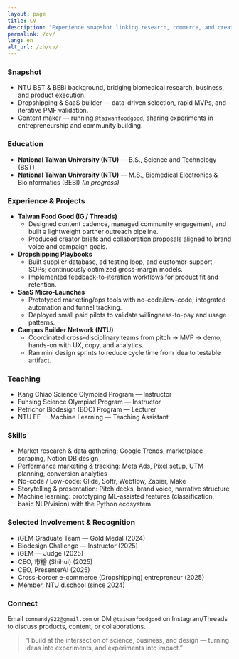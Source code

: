 ```yaml
---
layout: page
title: CV
description: "Experience snapshot linking research, commerce, and creative work."
permalink: /cv/
lang: en
alt_url: /zh/cv/
---
```


### Snapshot
- NTU BST & BEBI background, bridging biomedical research, business, and product execution.
- Dropshipping & SaaS builder — data-driven selection, rapid MVPs, and iterative PMF validation.
- Content maker — running `@taiwanfoodgood`, sharing experiments in entrepreneurship and community building.

### Education
- **National Taiwan University (NTU)** — B.S., Science and Technology (BST)
- **National Taiwan University (NTU)** — M.S., Biomedical Electronics & Bioinformatics (BEBI) *(in progress)*

### Experience & Projects
- **Taiwan Food Good (IG / Threads)**
  - Designed content cadence, managed community engagement, and built a lightweight partner outreach pipeline.
  - Produced creator briefs and collaboration proposals aligned to brand voice and campaign goals.
- **Dropshipping Playbooks**
  - Built supplier database, ad testing loop, and customer-support SOPs; continuously optimized gross-margin models.
  - Implemented feedback-to-iteration workflows for product fit and retention.
- **SaaS Micro-Launches**
  - Prototyped marketing/ops tools with no-code/low-code; integrated automation and funnel tracking.
  - Deployed small paid pilots to validate willingness-to-pay and usage patterns.
- **Campus Builder Network (NTU)**
  - Coordinated cross-disciplinary teams from pitch → MVP → demo; hands-on with UX, copy, and analytics.
  - Ran mini design sprints to reduce cycle time from idea to testable artifact.

### Teaching
- Kang Chiao Science Olympiad Program — Instructor
- Fuhsing Science Olympiad Program — Instructor
- Petrichor Biodesign (BDC) Program — Lecturer
- NTU EE — Machine Learning — Teaching Assistant

### Skills
- Market research & data gathering: Google Trends, marketplace scraping, Notion DB design
- Performance marketing & tracking: Meta Ads, Pixel setup, UTM planning, conversion analytics
- No-code / Low-code: Glide, Softr, Webflow, Zapier, Make
- Storytelling & presentation: Pitch decks, brand voice, narrative structure
- Machine learning: prototyping ML-assisted features (classification, basic NLP/vision) with the Python ecosystem

### Selected Involvement & Recognition
- iGEM Graduate Team — Gold Medal (2024)
- Biodesign Challenge — Instructor (2025)
- iGEM — Judge (2025)
- CEO, 市檜 (Shihui) (2025)
- CEO, PresenterAI (2025)
- Cross-border e-commerce (Dropshipping) entrepreneur (2025)
- Member, NTU d.school (since 2024)

### Connect
Email `tomnandy922@gmail.com` or DM `@taiwanfoodgood` on Instagram/Threads to discuss products, content, or collaborations.

> “I build at the intersection of science, business, and design — turning ideas into experiments, and experiments into impact.”
